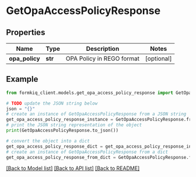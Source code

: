 # GetOpaAccessPolicyResponse


## Properties

Name | Type | Description | Notes
------------ | ------------- | ------------- | -------------
**opa_policy** | **str** | OPA Policy in REGO format | [optional] 

## Example

```python
from formkiq_client.models.get_opa_access_policy_response import GetOpaAccessPolicyResponse

# TODO update the JSON string below
json = "{}"
# create an instance of GetOpaAccessPolicyResponse from a JSON string
get_opa_access_policy_response_instance = GetOpaAccessPolicyResponse.from_json(json)
# print the JSON string representation of the object
print(GetOpaAccessPolicyResponse.to_json())

# convert the object into a dict
get_opa_access_policy_response_dict = get_opa_access_policy_response_instance.to_dict()
# create an instance of GetOpaAccessPolicyResponse from a dict
get_opa_access_policy_response_from_dict = GetOpaAccessPolicyResponse.from_dict(get_opa_access_policy_response_dict)
```
[[Back to Model list]](../README.md#documentation-for-models) [[Back to API list]](../README.md#documentation-for-api-endpoints) [[Back to README]](../README.md)


